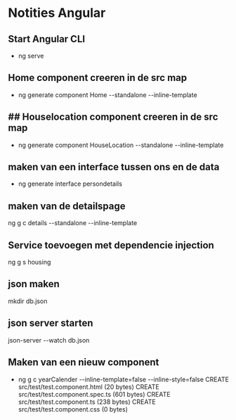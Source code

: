 # Notities Angular

## Start Angular CLI
- ng serve

## Home component creeren in de src map
- ng generate component Home --standalone --inline-template

## ## Houselocation component creeren in de src map
- ng generate component HouseLocation --standalone --inline-template

## maken van een interface tussen ons en de data
- ng generate interface persondetails

## maken van de detailspage
ng g c details --standalone --inline-template

## Service toevoegen met dependencie injection
ng g s housing

## json maken
mkdir db.json

## json server starten
json-server --watch db.json

##  Maken van een nieuw component
- ng g c yearCalender --inline-template=false --inline-style=false
CREATE src/test/test.component.html (20 bytes)
CREATE src/test/test.component.spec.ts (601 bytes)
CREATE src/test/test.component.ts (238 bytes)
CREATE src/test/test.component.css (0 bytes)